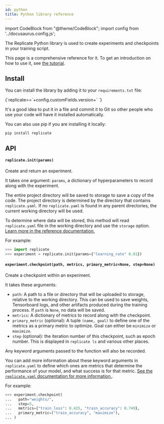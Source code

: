 ```yaml
---
id: python
title: Python library reference
---
```


import CodeBlock from "@theme/CodeBlock";
import config from '../docusaurus.config.js';

The Replicate Python library is used to create experiments and checkpoints in your training script.

This page is a comprehensive reference for it. To get an introduction on how to use it, see [the tutorial](tutorial.md).

## Install

You can install the library by adding it to your `requirements.txt` file:

<CodeBlock className="txt">
{`replicate==`+config.customFields.version+`
`}</CodeBlock>
 

It's a good idea to put it in a file and commit it to Git so other people who use your code will have it installed automatically.

You can also use pip if you are installing it locally:

```
pip install replicate
```

## API

#### `replicate.init(params)`

Create and return an experiment.

It takes one argument: `params`, a dictionary of hyperparameters to record along with the experiment.

The entire project directory will be saved to storage to save a copy of the code. The project directory is determined by the directory that contains `replicate.yaml`. If no `replicate.yaml` is found in any parent directories, the current working directory will be used.

To determine where data will be stored, this method will read `replicate.yaml` file in the working directory and use the `storage` option. [Learn more in the reference documentation.](replicate-yaml.md)

For example:

```python
>>> import replicate
>>> experiment = replicate.init(params={"learning_rate" 0.01})
```

#### `experiment.checkpoint(path, metrics, primary_metric=None, step=None)`

Create a checkpoint within an experiment.

It takes these arguments:

- `path`: A path to a file or directory that will be uploaded to storage, relative to the working directory. This can be used to save weights, Tensorboard logs, and other artifacts produced during the training process. If `path` is `None`, no data will be saved.
- `metrics`: A dictionary of metrics to record along with the checkpoint.
- `primary_metric` (optional): A tuple `(name, goal)` to define one of the metrics as a primary metric to optimize. Goal can either be `minimize` or `maximize`.
- `step` (optional): the iteration number of this checkpoint, such as epoch number. This is displayed in `replicate ls` and various other places.

Any keyword arguments passed to the function will also be recorded.

You can add more information about these keyword arguments in `replicate.yaml` to define which ones are metrics that determine the performance of your model, and what success is for that metric. [See the `replicate.yaml` documentation for more information.](replicate-yaml.md#metrics).

For example:

```python
>>> experiment.checkpoint(
...   path="weights/",
...   step=5,
...   metrics={"train_loss": 0.425, "train_accuracy": 0.749},
...   primary_metric=("train_accuracy", "maximize"),
... )
```
